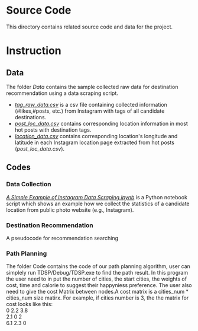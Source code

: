 # Source Code 
This directory contains related source code and data for the project.

# Instruction
## Data
The folder _Data_ contains the sample collected raw data for destination recommendation using a data scraping script.
- [_tag_raw_data.csv_](./Data/tag_raw_data.csv) is a csv file containing collected information (#likes,#posts, etc.) from Instagram with tags of all candidate destinations.
- [_post_loc_data.csv_](./Data/post_loc_data.csv) contains corresponding location information in most hot posts with destination tags.
- [_location_data.csv_](./Data/location_data.csv) contains corresponding location's longitude and latitude in each Instagram location page extracted from hot posts (_post_loc_data.csv_).

## Codes
### Data Collection
[_A Simple Example of Instagram Data Scraping.ipynb_](./A%20Simple%20Example%20of%20Instagram%20Data%20Scraping.ipynb) is a Python notebook script which shows an example how we collect the statistics of a candidate location from public photo website (e.g., Instagram).

### Destination Recommendation
A pseudocode for recommendation searching
### Path Planning
The folder Code contains the code of our path planning algorithm, user can simplely run TDSP/Debug/TDSP.exe to find the path result.
In this program the user need to in put the number of cities, the start cities, the weights of cost, time and calorie to suggest their happyniess preference. 
The user also need to give the cost Matrix between nodes.A cost matrix is a cities_num * cities_num size matirx.
For example, if cities number is 3, the the matrix for cost looks like this:<br/>
0 2.2 3.8<br/>
2.1 0 2<br/>
6.1 2.3 0<br/>
